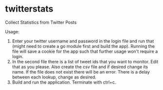 # twitterstats
Collect Statistics from Twitter Posts

Usage:

1. Enter your twitter username and password in the login file and run that (might need to create a go module first and build the app). Running the file will save a cookie for the app such that further usage won't require a login.
2. In the second file there is a list of tweet ids that you want to monitor. Edit that as you please. Also create the csv file and if desired change its name. If the file does not exist there will be an error. There is a delay between each lookup, change as desired.
3. Build and run the application. Terminate with ctrl+c.
